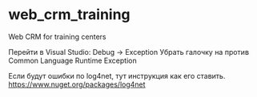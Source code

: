 web_crm_training
================

Web CRM for training centers

Перейти в Visual Studio:
Debug -> Exception
Убрать галочку на против Common Language Runtime Exception

Если будут ошибки по log4net, тут инструкция как его ставить.
https://www.nuget.org/packages/log4net

